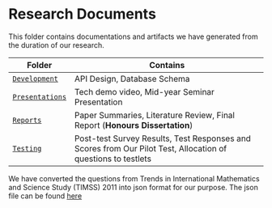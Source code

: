 # Research Documents

This folder contains documentations and artifacts we have generated from the duration of our research. 

| Folder | Contains |
|-------------|----------|
| [`Development`](Development) | API Design, Database Schema |
| [`Presentations`](Presentations) | Tech demo video, Mid-year Seminar Presentation |
| [`Reports`](Reports) | Paper Summaries, Literature Review, Final Report (**Honours Dissertation**) |
| [`Testing`](Testing) | Post-test Survey Results, Test Responses and Scores from Our Pilot Test, Allocation of questions to testlets |

We have converted the questions from Trends in International Mathematics and Science Study (TIMSS) 2011 into json format for our purpose. The json file can be found [here](../src/main/scripts/all.json)
